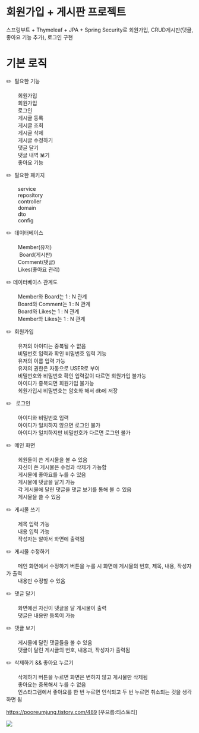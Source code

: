 # 회원가입 + 게시판 프로젝트
스프링부트 + Thymeleaf + JPA + Spring Security로 회원가입, CRUD게시판(댓글, 좋아요 기능 추가), 로그인 구현

# 기본 로직
✏️  필요한 기능

  &nbsp;&nbsp;&nbsp;&nbsp;&nbsp;&nbsp;&nbsp;&nbsp;회원가입<br/>
  &nbsp;&nbsp;&nbsp;&nbsp;&nbsp;&nbsp;&nbsp;&nbsp;회원가입<br/>
  &nbsp;&nbsp;&nbsp;&nbsp;&nbsp;&nbsp;&nbsp;&nbsp;로그인<br/>
  &nbsp;&nbsp;&nbsp;&nbsp;&nbsp;&nbsp;&nbsp;&nbsp;게시글 등록<br/>
  &nbsp;&nbsp;&nbsp;&nbsp;&nbsp;&nbsp;&nbsp;&nbsp;게시글 조회<br/>
  &nbsp;&nbsp;&nbsp;&nbsp;&nbsp;&nbsp;&nbsp;&nbsp;게시글 삭제<br/>
  &nbsp;&nbsp;&nbsp;&nbsp;&nbsp;&nbsp;&nbsp;&nbsp;게시글 수정하기<br/>
  &nbsp;&nbsp;&nbsp;&nbsp;&nbsp;&nbsp;&nbsp;&nbsp;댓글 달기<br/>
  &nbsp;&nbsp;&nbsp;&nbsp;&nbsp;&nbsp;&nbsp;&nbsp;댓글 내역 보기<br/>
  &nbsp;&nbsp;&nbsp;&nbsp;&nbsp;&nbsp;&nbsp;&nbsp;좋아요 기능<br/>

✏️  필요한 패키지

  &nbsp;&nbsp;&nbsp;&nbsp;&nbsp;&nbsp;&nbsp;&nbsp;service <br/>
  &nbsp;&nbsp;&nbsp;&nbsp;&nbsp;&nbsp;&nbsp;&nbsp;repository<br/> 
  &nbsp;&nbsp;&nbsp;&nbsp;&nbsp;&nbsp;&nbsp;&nbsp;controller<br/> 
  &nbsp;&nbsp;&nbsp;&nbsp;&nbsp;&nbsp;&nbsp;&nbsp;domain<br/> 
  &nbsp;&nbsp;&nbsp;&nbsp;&nbsp;&nbsp;&nbsp;&nbsp;dto<br/> 
  &nbsp;&nbsp;&nbsp;&nbsp;&nbsp;&nbsp;&nbsp;&nbsp;config<br/> 

✏️  데이터베이스

  &nbsp;&nbsp;&nbsp;&nbsp;&nbsp;&nbsp;&nbsp;&nbsp;Member(유저)<br/>
  &nbsp;&nbsp;&nbsp;&nbsp;&nbsp;&nbsp;&nbsp;&nbsp; Board(게시판)<br/>
  &nbsp;&nbsp;&nbsp;&nbsp;&nbsp;&nbsp;&nbsp;&nbsp;Comment(댓글)<br/>
  &nbsp;&nbsp;&nbsp;&nbsp;&nbsp;&nbsp;&nbsp;&nbsp;Likes(좋아요 관리)<br/>

✏️ 데이터베이스 관계도

  &nbsp;&nbsp;&nbsp;&nbsp;&nbsp;&nbsp;&nbsp;&nbsp;Member와 Board는 1 : N 관계<br/>
  &nbsp;&nbsp;&nbsp;&nbsp;&nbsp;&nbsp;&nbsp;&nbsp;Board와 Comment는 1 : N 관계<br/>
  &nbsp;&nbsp;&nbsp;&nbsp;&nbsp;&nbsp;&nbsp;&nbsp;Board와 Likes는 1 : N 관계<br/>
  &nbsp;&nbsp;&nbsp;&nbsp;&nbsp;&nbsp;&nbsp;&nbsp;Member와 Likes는 1 : N 관계<br/>

✏️  회원가입

  &nbsp;&nbsp;&nbsp;&nbsp;&nbsp;&nbsp;&nbsp;&nbsp;유저의 아이디는 중복될 수 없음<br/>
  &nbsp;&nbsp;&nbsp;&nbsp;&nbsp;&nbsp;&nbsp;&nbsp;비밀번호 입력과 확인 비밀번호 입력 기능<br/>
  &nbsp;&nbsp;&nbsp;&nbsp;&nbsp;&nbsp;&nbsp;&nbsp;유저의 이름 입력 가능<br/>
  &nbsp;&nbsp;&nbsp;&nbsp;&nbsp;&nbsp;&nbsp;&nbsp;유저의 권한은 자동으로 USER로 부여<br/>
  &nbsp;&nbsp;&nbsp;&nbsp;&nbsp;&nbsp;&nbsp;&nbsp;비밀번호와 비밀번호 확인 입력값이 다르면 회원가입 불가능<br/>
  &nbsp;&nbsp;&nbsp;&nbsp;&nbsp;&nbsp;&nbsp;&nbsp;아이디가 중복되면 회원가입 불가능<br/>
  &nbsp;&nbsp;&nbsp;&nbsp;&nbsp;&nbsp;&nbsp;&nbsp;회원가입시 비밀번호는 암호화 해서 db에 저장<br/>

✏️   로그인
  
  &nbsp;&nbsp;&nbsp;&nbsp;&nbsp;&nbsp;&nbsp;&nbsp;아이디와 비밀번호 입력<br/>
  &nbsp;&nbsp;&nbsp;&nbsp;&nbsp;&nbsp;&nbsp;&nbsp;아이디가 일치하지 않으면 로그인 불가<br/>
  &nbsp;&nbsp;&nbsp;&nbsp;&nbsp;&nbsp;&nbsp;&nbsp;아이디가 일치하지만 비밀번호가 다르면 로그인 불가<br/>

✏️  메인 화면

  &nbsp;&nbsp;&nbsp;&nbsp;&nbsp;&nbsp;&nbsp;&nbsp;회원들이 쓴 게시물을 볼 수 있음<br/>
  &nbsp;&nbsp;&nbsp;&nbsp;&nbsp;&nbsp;&nbsp;&nbsp;자신이 쓴 게시물은 수정과 삭제가 가능함<br/>
  &nbsp;&nbsp;&nbsp;&nbsp;&nbsp;&nbsp;&nbsp;&nbsp;게시물에 좋아요를 누를 수 있음<br/>
  &nbsp;&nbsp;&nbsp;&nbsp;&nbsp;&nbsp;&nbsp;&nbsp;게시물에 댓글을 달기 가능<br/>
  &nbsp;&nbsp;&nbsp;&nbsp;&nbsp;&nbsp;&nbsp;&nbsp;각 게시물에 달린 댓글을 댓글 보기를 통해 볼 수 있음<br/>
  &nbsp;&nbsp;&nbsp;&nbsp;&nbsp;&nbsp;&nbsp;&nbsp;게시물을 쓸 수 있음<br/>

✏️  게시물 쓰기

  &nbsp;&nbsp;&nbsp;&nbsp;&nbsp;&nbsp;&nbsp;&nbsp;제목 입력 가능<br/>
  &nbsp;&nbsp;&nbsp;&nbsp;&nbsp;&nbsp;&nbsp;&nbsp;내용 입력 가능<br/>
  &nbsp;&nbsp;&nbsp;&nbsp;&nbsp;&nbsp;&nbsp;&nbsp;작성자는 알아서 화면에 출력됨<br/>
  
✏️  게시물 수정하기

  &nbsp;&nbsp;&nbsp;&nbsp;&nbsp;&nbsp;&nbsp;&nbsp;메인 화면에서 수정하기 버튼을 누를 시 화면에 게시물의 번호, 제목, 내용, 작성자가 출력<br/>
  &nbsp;&nbsp;&nbsp;&nbsp;&nbsp;&nbsp;&nbsp;&nbsp;내용만 수정할 수 있음<br/>

✏️  댓글 달기

  &nbsp;&nbsp;&nbsp;&nbsp;&nbsp;&nbsp;&nbsp;&nbsp;화면에선 자신이 댓글을 달 게시물이 출력<br/>
  &nbsp;&nbsp;&nbsp;&nbsp;&nbsp;&nbsp;&nbsp;&nbsp;댓글은 내용만 등록이 가능<br/>

✏️  댓글 보기

  &nbsp;&nbsp;&nbsp;&nbsp;&nbsp;&nbsp;&nbsp;&nbsp;게시물에 달린 댓글들을 볼 수 있음<br/>
  &nbsp;&nbsp;&nbsp;&nbsp;&nbsp;&nbsp;&nbsp;&nbsp;댓글이 달린 게시글의 번호, 내용과, 작성자가 출력됨<br/>

✏️  삭제하기 && 좋아요 누르기

  &nbsp;&nbsp;&nbsp;&nbsp;&nbsp;&nbsp;&nbsp;&nbsp;삭제하기 버튼을 누르면 화면은 변하지 않고 게시물만 삭제됨<br/>
  &nbsp;&nbsp;&nbsp;&nbsp;&nbsp;&nbsp;&nbsp;&nbsp;좋아요는 중복해서 누를 수 없음<br/>
  &nbsp;&nbsp;&nbsp;&nbsp;&nbsp;&nbsp;&nbsp;&nbsp;인스타그램에서 좋아요를 한 번 누르면 인식되고 두 번 누르면 취소되는 것을 생각하면 됨<br/>
  
  https://pooreumjung.tistory.com/489 [푸으름:티스토리]

  <img src="file:///Users/pooreum/Desktop/image/db.png" width="가로 사이즈" height="세로 사이즈">
